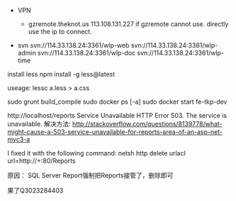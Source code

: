 - VPN
  - gzremote.theknot.us 113.108.131.227 if gzremote cannot use. directly use the ip to connect.


- svn
svn://114.33.138.24:3361/wlp-web
svn://114.33.138.24:3361/wlp-admin
svn://114.33.138.24:3361/wlp-doc
svn://114.33.138.24:3361/wlp-time

install less
npm install -g less@latest

useage:
lessc a.less > a.css

sudo grunt build_compile
sudo docker ps [-a]
sudo docker start fe-tkp-dev

http://localhost/reports
Service Unavailable
HTTP Error 503. The service is unavailable.
解决方法:
http://stackoverflow.com/questions/8139778/what-might-cause-a-503-service-unavailable-for-reports-area-of-an-asp-net-mvc3-a

I fixed it with the following command:
netsh http delete urlacl url=http://+:80/Reports

原因：
SQL Server Report强制把Reports接管了，删除即可


果了Q3023284403
